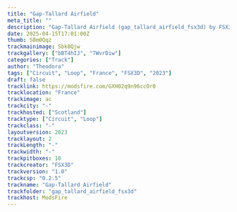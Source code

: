 ```yaml
---
title: "Gap-Tallard Airfield"
meta_title: ""
description: "Gap-Tallard Airfield (gap_tallard_airfield_fsx3d) by FSX3D"
date: 2025-04-15T17:01:00Z
thumb: SBm0Qqz
trackmainimage: Sbk0Qjw
trackgallery: ["bBT4hIJ", "7WvrDiw"] 
categories: ["Track"]
author: "Theodora"
tags: ["Circuit", "Loop", "France", "FSX3D", "2023"]
draft: false
tracklink: https://modsfire.com/GXH02q9n96ccOr0
tracklocation: "France"
trackimage: ac
trackcity: "-"
trackhosted: ["Scotland"]
tracktype: ["Circuit", "Loop"]
trackclass: "-" 
layoutversion: 2023
tracklayout: 2
trackLength: "-"
trackwidth: "-"
trackpitboxes: 10
trackcreator: "FSX3D"
trackversion: "1.0"
trackcsp: "0.2.5"
trackname: "Gap-Tallard Airfield"
trackfolder: "gap_tallard_airfield_fsx3d"
trackhost: ModsFire
---
```

